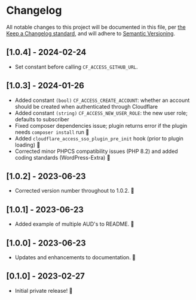 # Changelog

All notable changes to this project will be documented in this file, per [the Keep a Changelog standard](http://keepachangelog.com/), and will adhere to [Semantic Versioning](http://semver.org/).

## [1.0.4] - 2024-02-24
- Set constant before calling `CF_ACCESS_GITHUB_URL`.

## [1.0.3] - 2024-01-26
- Added constant `(bool)` `CF_ACCESS_CREATE_ACCOUNT`: whether an account should be created when authenticated through Cloudflare
- Added constant `(string)` `CF_ACCESS_NEW_USER_ROLE`: the new user role; defaults to subscriber
- Fixed composer dependencies issue; plugin returns error if the plugin needs `composer install` run 🎉
- Added `cloudflare_access_sso_plugin_pre_init` hook (prior to plugin loading) 🎉
- Corrected minor PHPCS compatibility issues (PHP 8.2) and added coding standards (WordPress-Extra) 🎉

## [1.0.2] - 2023-06-23
- Corrected version number throughout to 1.0.2. 🎉

## [1.0.1] - 2023-06-23
- Added example of multiple AUD's to README. 🎉

## [1.0.0] - 2023-06-23
- Updates and enhancements to documentation. 🎉

## [0.1.0] - 2023-02-27
- Initial private release! 🎉
